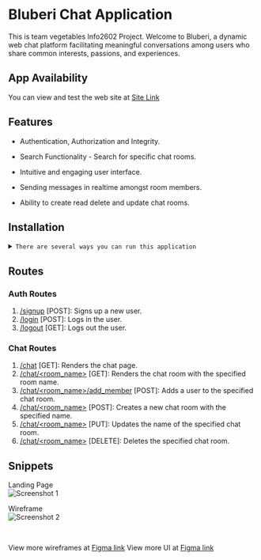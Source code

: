 # Bluberi Chat Application 

This is team vegetables Info2602 Project. Welcome to Bluberi, a dynamic web chat platform 
facilitating meaningful conversations among users who share common interests, passions, and experiences.

## App Availability

You can view and test the web site at [Site Link](https://bluberi.onrender.com)

## Features
-   Authentication, Authorization and Integrity.

-   Search Functionality - Search for specific chat rooms.

-   Intuitive and engaging user interface.

-   Sending messages in realtime amongst room members.

-   Ability to create read delete and update chat rooms.

## Installation

<details>
<summary>
  <code>There are several ways you can run this application</code>
</summary>

-   [Downloading repository as ZIP](https://github.com/carrot2803/Bluberi/archive/refs/heads/master.zip)
-   Running the following command in a terminal, provided the [GitHub CLI](https://cli.github.com/) has been previously installed:

```sh
git clone https://github.com/carrot2803/Bluberi.git
```

<code>Install Flask and dependencies: </code>

Run the following command to install the required dependencies:

```sh
pip install -r requirements.txt
```

Initialize the app:

```sh
flask init
```

Run the app:

```sh
flask run
```

</details>

## Routes

### Auth Routes

1. <u>/signup</u> [POST]: Signs up a new user.
2. <u>/login</u> [POST]: Logs in the user.
3. <u>/logout</u> [GET]: Logs out the user.

### Chat Routes

1. <u>/chat</u> [GET]: Renders the chat page.
2. <u>/chat/&lt;room_name&gt;</u> [GET]: Renders the chat room with the specified room name.
3. <u>/chat/&lt;room_name&gt;/add_member</u> [POST]: Adds a user to the specified chat room.
4. <u>/chat/&lt;room_name&gt;</u> [POST]: Creates a new chat room with the specified name.
5. <u>/chat/&lt;room_name&gt;</u> [PUT]: Updates the name of the specified chat room.
6. <u>/chat/&lt;room_name&gt;</u> [DELETE]: Deletes the specified chat room.


## Snippets

Landing Page<br/>
![Screenshot 1](https://i.imgur.com/2LgVMzn.png)

Wireframe<br/>
![Screenshot 2](https://i.imgur.com/0hAEHSl.png)

<br/>

View more wireframes at [Figma link](https://www.figma.com/file/fHduUjck8Yksurlyh4t37k/Wireframes?type=design&node-id=0%3A1&mode=design&t=ebXI87cTBHldO5L7-1)
View more UI at [Figma link](https://www.figma.com/file/FXXLagx7B9ORLYrHCw2YWX/Feature-Recording?type=design&node-id=3%3A14&mode=design&t=XDFpj9lJKsMEgHa9-1)